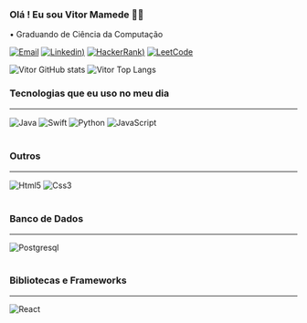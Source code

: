 ### Olá ! Eu sou Vitor Mamede 🖐🏻

• Graduando de Ciência da Computação 
<br/>

[![Email](https://img.shields.io/badge/Gmail-D14836?style=for-the-badge&logo=gmail&logoColor=white)](mailto:vmsoares01@gmail.com)
[![Linkedin](https://img.shields.io/badge/LinkedIn-0077B5?style=for-the-badge&logo=linkedin&logoColor=white))](https://www.linkedin.com/in/vitorjsss/)
[![HackerRank](https://img.shields.io/badge/-Hackerrank-2EC866?style=for-the-badge&logo=HackerRank&logoColor=white))](https://www.hackerrank.com/vmsoares01)
[![LeetCode](https://img.shields.io/badge/-LeetCode-FFA116?style=for-the-badge&logo=LeetCode&logoColor=black)](https://leetcode.com/vitorjsss)

![Vitor GitHub stats](https://github-readme-stats.vercel.app/api?username=vitorjsss&show_icons=true&theme=tokyonight)
![Vitor Top Langs](https://github-readme-stats-git-masterrstaa-rickstaa.vercel.app/api/top-langs/?username=vitorjsss&layout=compact&bg_color=000&border_color=30A3DC&title_color=E94D5F&text_color=FFF)

### Tecnologias que eu uso no meu dia
---
<div style="display: inline_block">
  <img align="center" alt="Java" src="https://img.shields.io/badge/Java-ED8B00?style=for-the-badge&logo=openjdk&logoColor=white" />
  <img align="center" alt="Swift" src="https://img.shields.io/badge/Swift-FA7343?style=for-the-badge&logo=swift&logoColor=white" />
  <img align="center" alt="Python" src="https://img.shields.io/badge/Python-3776AB?style=for-the-badge&logo=python&logoColor=white" />
  <img align="center" alt="JavaScript" src="https://img.shields.io/badge/JavaScript-F7DF1E?style=for-the-badge&logo=javascript&logoColor=black" />
</div>
<br/>

### Outros
---
<div style="display: inline_block">
  <img align="center" alt="Html5" src="https://img.shields.io/badge/HTML5-E34F26?style=for-the-badge&logo=html5&logoColor=white" />
  <img align="center" alt="Css3" src="https://img.shields.io/badge/CSS3-1572B6?style=for-the-badge&logo=css3&logoColor=white" />
</div>
<br/>

### Banco de Dados
---
<div style="display: inline_block">
  <img align="center" alt="Postgresql" src="https://img.shields.io/badge/PostgreSQL-000?style=for-the-badge&logo=postgresql&logoColor=white" />
</div>
<br/>
  
### Bibliotecas e Frameworks
---
<div style="display: inline_block">
<img align="center" alt="React" src="https://img.shields.io/badge/React-20232A?style=for-the-badge&logo=react&logoColor=61DAFB" />
</div>
<br/>
